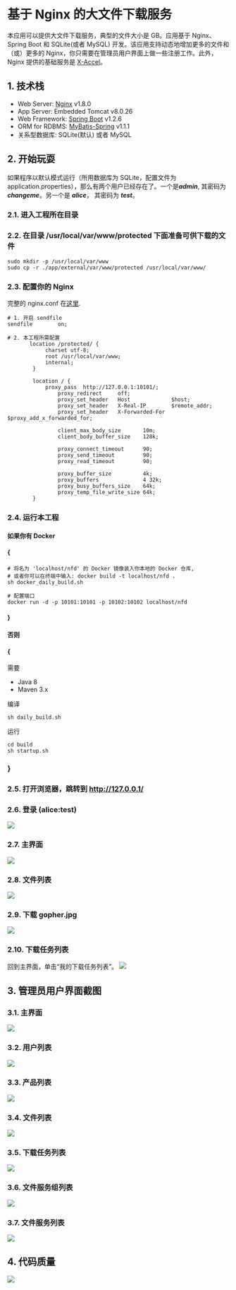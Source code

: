 # 基于 Nginx 的大文件下载服务
本应用可以提供大文件下载服务，典型的文件大小是 GB。应用基于 Nginx、Spring Boot 和 SQLite(或者 MySQL) 开发。该应用支持动态地增加更多的文件和（或）更多的 Nginx，你只需要在管理员用户界面上做一些注册工作。此外，Nginx 提供的基础服务是 [X-Accel](https://www.nginx.com/resources/wiki/start/topics/examples/x-accel/)。

## 1. 技术栈
- Web Server: [Nginx](http://nginx.org/) v1.8.0
- App Server: Embedded Tomcat v8.0.26
- Web Framework: [Spring Boot](https://github.com/spring-projects/spring-boot/)  v1.2.6
- ORM for RDBMS: [MyBatis-Spring](http://mybatis.github.io/spring/) v1.1.1
- 关系型数据库: SQLite(默认) 或者 MySQL

## 2. 开始玩耍
如果程序以默认模式运行（所用数据库为 SQLite，配置文件为 application.properties），那么有两个用户已经存在了。一个是***admin***, 其密码为 ***changeme***。另一个是 ***alice***， 其密码为 ***test***。

### 2.1. 进入工程所在目录

### 2.2. 在目录 /usr/local/var/www/protected 下面准备可供下载的文件
```
sudo mkdir -p /usr/local/var/www
sudo cp -r ./app/external/var/www/protected /usr/local/var/www/
```

### 2.3. 配置你的 Nginx
完整的 nginx.conf 在[这里](https://github.com/leonzhouwei/nginx-file-download/blob/master/app/external/conf/nginx/nginx.conf).

```
# 1. 开启 sendfile
sendfile        on;

# 2. 本工程所需配置
       location /protected/ {
    		charset utf-8;
    		root /usr/local/var/www;
    		internal;
    	}
    	
    	location / {
    	    proxy_pass  http://127.0.0.1:10101/;  
                proxy_redirect     off;  
                proxy_set_header   Host             $host;  
                proxy_set_header   X-Real-IP        $remote_addr;  
                proxy_set_header   X-Forwarded-For  $proxy_add_x_forwarded_for;  
      
                client_max_body_size       10m;  
                client_body_buffer_size    128k;  
      
                proxy_connect_timeout      90;  
                proxy_send_timeout         90;  
                proxy_read_timeout         90;  
      
                proxy_buffer_size          4k;  
                proxy_buffers              4 32k;  
                proxy_busy_buffers_size    64k;  
                proxy_temp_file_write_size 64k;
    	}
```


### 2.4. 运行本工程
#### 如果你有 Docker 
#### {
```
# 将名为 'localhost/nfd' 的 Docker 镜像装入你本地的 Docker 仓库,
# 或者你可以在终端中输入: docker build -t localhost/nfd . 
sh docker_daily_build.sh

# 配置端口
docker run -d -p 10101:10101 -p 10102:10102 localhost/nfd
```
#### } 

#### 否则 
#### {
需要

- Java 8
- Maven 3.x

编译

```
sh daily_build.sh
```

运行

```
cd build
sh startup.sh
```
### }

### 2.5. 打开浏览器，跳转到 http://127.0.0.1/

### 2.6. 登录 (alice:test)
![](doc/static/v0.10.2/images/login.png)

### 2.7. 主界面
![](doc/static/v0.10.2/images/ordinary/main.png)

### 2.8. 文件列表
![](doc/static/v0.10.2/images/ordinary/file_list.png)

### 2.9. 下载 gopher.jpg
![](doc/static/v0.10.2/images/ordinary/download_action.png)

### 2.10. 下载任务列表
回到主界面，单击“我的下载任务列表”。
![](doc/static/v0.10.2/images/ordinary/download_task_list.png)

## 3. 管理员用户界面截图
### 3.1. 主界面
![](doc/static/v0.10.2/images/admin/main.png)
### 3.2. 用户列表
![](doc/static/v0.10.2/images/admin/account_list.png)
### 3.3. 产品列表
![](doc/static/v0.10.2/images/admin/production_list.png)
### 3.4. 文件列表
![](doc/static/v0.10.2/images/admin/file_list.png)
### 3.5. 下载任务列表
![](doc/static/v0.10.2/images/admin/download_task_list.png)
### 3.6. 文件服务组列表
![](doc/static/v0.10.2/images/admin/file_service_group_list.png)
### 3.7. 文件服务列表
![](doc/static/v0.10.2/images/admin/file_service_list.png)

## 4. 代码质量
![](doc/static/v0.10.2/images/sonar_code_quality.png)




